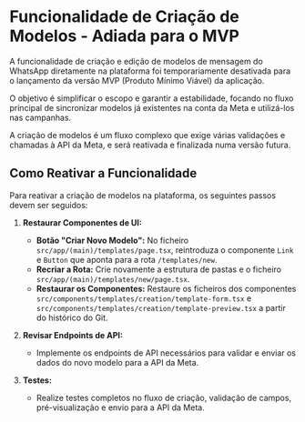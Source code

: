 # Funcionalidade de Criação de Modelos - Adiada para o MVP

A funcionalidade de criação e edição de modelos de mensagem do WhatsApp diretamente na plataforma foi temporariamente desativada para o lançamento da versão MVP (Produto Mínimo Viável) da aplicação.

O objetivo é simplificar o escopo e garantir a estabilidade, focando no fluxo principal de sincronizar modelos já existentes na conta da Meta e utilizá-los nas campanhas.

A criação de modelos é um fluxo complexo que exige várias validações e chamadas à API da Meta, e será reativada e finalizada numa versão futura.

## Como Reativar a Funcionalidade

Para reativar a criação de modelos na plataforma, os seguintes passos devem ser seguidos:

1.  **Restaurar Componentes de UI:**
    *   **Botão "Criar Novo Modelo":** No ficheiro `src/app/(main)/templates/page.tsx`, reintroduza o componente `Link` e `Button` que aponta para a rota `/templates/new`.
    *   **Recriar a Rota:** Crie novamente a estrutura de pastas e o ficheiro `src/app/(main)/templates/new/page.tsx`.
    *   **Restaurar os Componentes:** Restaure os ficheiros dos componentes `src/components/templates/creation/template-form.tsx` e `src/components/templates/creation/template-preview.tsx` a partir do histórico do Git.

2.  **Revisar Endpoints de API:**
    *   Implemente os endpoints de API necessários para validar e enviar os dados do novo modelo para a API da Meta.

3.  **Testes:**
    *   Realize testes completos no fluxo de criação, validação de campos, pré-visualização e envio para a API da Meta.

